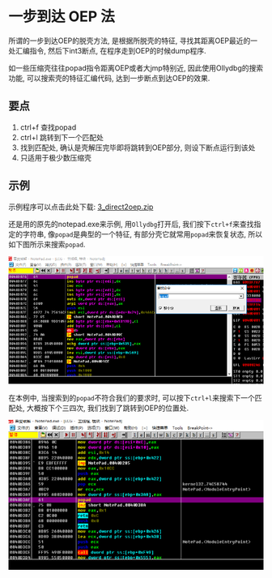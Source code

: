# 一步到达 OEP 法

所谓的一步到达OEP的脱壳方法, 是根据所脱壳的特征, 寻找其距离OEP最近的一处汇编指令, 然后下int3断点, 在程序走到OEP的时候dump程序.

如一些压缩壳往往popad指令距离OEP或者大jmp特别近, 因此使用Ollydbg的搜索功能, 可以搜索壳的特征汇编代码, 达到一步断点到达OEP的效果.

## 要点

1. ctrl+f 查找popad
2. ctrl+l 跳转到下一个匹配处
3. 找到匹配处, 确认是壳解压完毕即将跳转到OEP部分, 则设下断点运行到该处
4. 只适用于极少数压缩壳

## 示例

示例程序可以点击此处下载: [3_direct2oep.zip](https://github.com/ctf-wiki/ctf-challenges/blob/master/reverse/unpack/3_direct2oep.zip)

还是用的原先的notepad.exe来示例, 用`Ollydbg`打开后, 我们按下`ctrl+f`来查找指定的字符串, 像`popad`是典型的一个特征, 有部分壳它就常用`popad`来恢复状态, 所以如下图所示来搜索`popad`.

![direct2oep_01.png](./figure/direct2oep_01.png)

在本例中, 当搜索到的`popad`不符合我们的要求时, 可以按下`ctrl+l`来搜索下一个匹配处, 大概按下个三四次, 我们找到了跳转到OEP的位置处.

![direct2oep_02.png](./figure/direct2oep_02.png)
